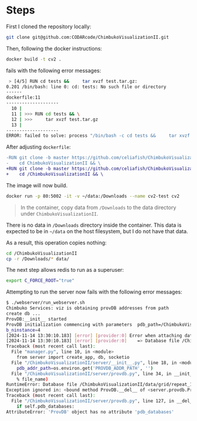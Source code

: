 # Steps

First I cloned the repository locally:

```sh
git clone git@github.com:CODARcode/ChimbukoVisualizationII.git
```

Then, following the docker instructions:

```sh
docker build -t cv2 .
```

fails with the following error messages:

```sh
 > [4/5] RUN cd tests &&     tar xvzf test.tar.gz:
0.201 /bin/bash: line 0: cd: tests: No such file or directory
------
dockerfile:11
--------------------
  10 |
  11 | >>> RUN cd tests && \
  12 | >>>     tar xvzf test.tar.gz
  13 |
--------------------
ERROR: failed to solve: process "/bin/bash -c cd tests &&     tar xvzf test.tar.gz" did not complete successfully: exit code: 1
```

After adjusting `dockerfile`:

```diff
-RUN git clone -b master https://github.com/celiafish/ChimbukoVisualizationII.git && \
-    cd ChimbukoVisualizationII && \
+RUN git clone -b master https://github.com/celiafish/ChimbukoVisualizationII.git /ChimbukoVisualizationII && \
+    cd /ChimbukoVisualizationII && \
```

The image will now build.

```sh
docker run -p 80:5002 -it -v ~/data:/Downloads --name cv2-test cv2
```

> In the container, copy data from `/Downloads` to the data directory under
> `ChimbukoVisualizationII`.

There is no data in `/Downloads` directory inside the container. This data is
expected to be in `~/data` on the host filesystem, but I do not have that data.

As a result, this operation copies nothing:
```sh
cd /ChimbukoVisualizationII
cp -r /Downloads/* data/
```

The next step allows redis to run as a superuser:

```sh
export C_FORCE_ROOT="true"                                                                                                    [14/271]
```

Attempting to run the server now fails with the following error messages:

```sh
$ ./webserver/run_webserver.sh
Chimbuko Services: viz is obtaining provDB addresses from path
create db ...
ProvDB:__init__ started
ProvDB initialization commencing with parameters  pdb_path=/ChimbukoVisualizationII/data/grid/repeat_1rank/chimbuko.304740/provdb/  pdb_sharded_num=1  pdb_addr= pdb_addr_path= pd
b_ninstance=4
[2024-11-14 13:30:10.183] [error] [provider:0] Error when attaching database provdb.0 of type unqlite:
[2024-11-14 13:30:10.183] [error] [provider:0]    => Database file /ChimbukoVisualizationII/data/grid/repeat_1rank/chimbuko.304740/provdb/provdb.0.unqlite does not exist
Traceback (most recent call last):
  File "manager.py", line 10, in <module>
    from server import create_app, db, socketio
  File "/ChimbukoVisualizationII/server/__init__.py", line 18, in <module>
    pdb_addr_path=os.environ.get('PROVDB_ADDR_PATH', '')
  File "/ChimbukoVisualizationII/server/provdb.py", line 34, in __init__
    % file_name)
RuntimeError: Database file /ChimbukoVisualizationII/data/grid/repeat_1rank/chimbuko.304740/provdb/provdb.0.unqlite does not exist
Exception ignored in: <bound method ProvDB.__del__ of <server.provdb.ProvDB object at 0x7f00930314e0>>
Traceback (most recent call last):
  File "/ChimbukoVisualizationII/server/provdb.py", line 127, in __del__
    if self.pdb_databases:
AttributeError: 'ProvDB' object has no attribute 'pdb_databases'
```

